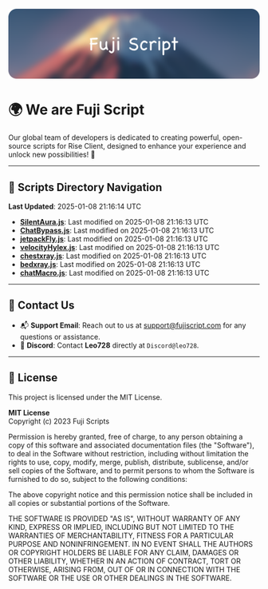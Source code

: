 ![Banner](.github/b.webp)

# 🌍 **We are Fuji Script**

Our global team of developers is dedicated to creating powerful, open-source scripts for Rise Client, designed to enhance your experience and unlock new possibilities! 🌟

---
<!-- SCRIPTS_NAVIGATION_START -->
## 📂 **Scripts Directory Navigation**

**Last Updated**: 2025-01-08 21:16:14 UTC

- **[SilentAura.js](scripts/SilentAura.js)**: Last modified on 2025-01-08 21:16:13 UTC
- **[ChatBypass.js](scripts/ChatBypass.js)**: Last modified on 2025-01-08 21:16:13 UTC
- **[jetpackFly.js](scripts/jetpackFly.js)**: Last modified on 2025-01-08 21:16:13 UTC
- **[velocityHylex.js](scripts/velocityHylex.js)**: Last modified on 2025-01-08 21:16:13 UTC
- **[chestxray.js](scripts/chestxray.js)**: Last modified on 2025-01-08 21:16:13 UTC
- **[bedxray.js](scripts/bedxray.js)**: Last modified on 2025-01-08 21:16:13 UTC
- **[chatMacro.js](scripts/chatMacro.js)**: Last modified on 2025-01-08 21:16:13 UTC

<!-- SCRIPTS_NAVIGATION_END -->

---

## 💬 **Contact Us**  
- 📬 **Support Email**: Reach out to us at [support@fujiscript.com](mailto:support@fujiscript.com) for any questions or assistance.  
- 💬 **Discord**: Contact **Leo728** directly at `Discord@leo728`.

---

## 📜 **License**

This project is licensed under the MIT License.  

**MIT License**  
Copyright (c) 2023 Fuji Scripts  

Permission is hereby granted, free of charge, to any person obtaining a copy of this software and associated documentation files (the "Software"), to deal in the Software without restriction, including without limitation the rights to use, copy, modify, merge, publish, distribute, sublicense, and/or sell copies of the Software, and to permit persons to whom the Software is furnished to do so, subject to the following conditions:  

The above copyright notice and this permission notice shall be included in all copies or substantial portions of the Software.  

THE SOFTWARE IS PROVIDED "AS IS", WITHOUT WARRANTY OF ANY KIND, EXPRESS OR IMPLIED, INCLUDING BUT NOT LIMITED TO THE WARRANTIES OF MERCHANTABILITY, FITNESS FOR A PARTICULAR PURPOSE AND NONINFRINGEMENT. IN NO EVENT SHALL THE AUTHORS OR COPYRIGHT HOLDERS BE LIABLE FOR ANY CLAIM, DAMAGES OR OTHER LIABILITY, WHETHER IN AN ACTION OF CONTRACT, TORT OR OTHERWISE, ARISING FROM, OUT OF OR IN CONNECTION WITH THE SOFTWARE OR THE USE OR OTHER DEALINGS IN THE SOFTWARE.  
